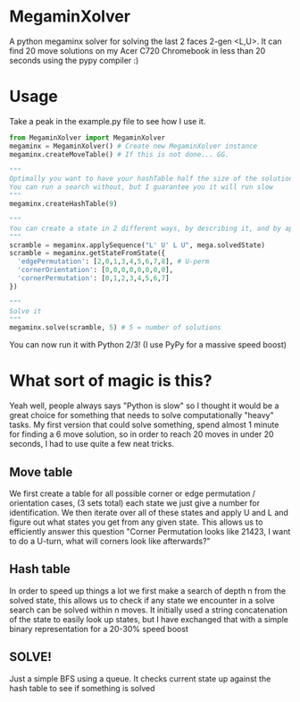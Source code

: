 # MegaminXolver
A python megaminx solver for solving the last 2 faces 2-gen \<L,U\>. It can find 20 move solutions on my Acer C720 Chromebook in less than 20 seconds using the pypy compiler :)

# Usage
Take a peak in the example.py file to see how I use it.
```python
from MegaminXolver import MegaminXolver
megaminx = MegaminXolver() # Create new MegaminXolver instance
megaminx.createMoveTable() # If this is not done... GG.

"""
Optimally you want to have your hashTable half the size of the solutions you want to find. 
You can run a search without, but I guarantee you it will run slow
"""
megaminx.createHashTable(9)

"""
You can create a state in 2 different ways, by describing it, and by applying a move string
"""
scramble = megaminx.applySequence("L' U' L U", mega.solvedState)
scramble = megaminx.getStateFromState({
  'edgePermutation': [2,0,1,3,4,5,6,7,8], # U-perm
  'cornerOrientation': [0,0,0,0,0,0,0,0],
  'cornerPermutation': [0,1,2,3,4,5,6,7]
})

"""
Solve it
"""
megaminx.solve(scramble, 5) # 5 = number of solutions
```

You can now run it with Python 2/3! (I use PyPy for a massive speed boost)

# What sort of magic is this?
Yeah well, people always says "Python is slow" so I thought it would be a great choice for something that needs to solve computationally "heavy" tasks. My first version that could solve something, spend almost 1 minute for finding a 6 move solution, so in order to reach 20 moves in under 20 seconds, I had to use quite a few neat tricks.

## Move table
We first create a table for all possible corner or edge permutation / orientation cases, (3 sets total) each state we just give a number for identification. We then iterate over all of these states and apply U and L and figure out what states you get from any given state. This allows us to efficiently answer this question "Corner Permutation looks like 21423, I want to do a U-turn, what will corners look like afterwards?"

## Hash table
In order to speed up things a lot we first make a search of depth n from the solved state, this allows us to check if any state we encounter in a solve search can be solved within n moves. It initially used a string concatenation of the state to easily look up states, but I have exchanged that with a simple binary representation for a 20-30% speed boost

## SOLVE!
Just a simple BFS using a queue. It checks current state up against the hash table to see if something is solved
